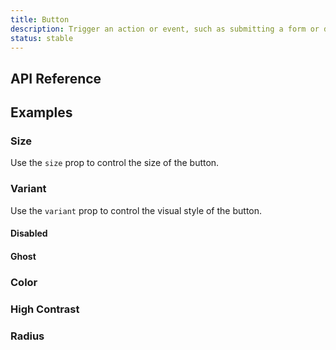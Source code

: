 ```yaml
---
title: Button
description: Trigger an action or event, such as submitting a form or displaying a dialog.
status: stable
---
```


<Example name="button/Overview.vue" />

## API Reference

<PropsTable name="Button" />

## Examples

### Size

Use the `size` prop to control the size of the button.

<Example name="button/Size.vue" />

### Variant

Use the `variant` prop to control the visual style of the button.

<Example name="button/Variant.vue" />

#### Disabled

<Example name="button/Disabled.vue" />

#### Ghost

<Example name="button/Ghost.vue" />

### Color

<Example name="button/Color.vue" />

### High Contrast

<Example name="button/HighContrast.vue" />

### Radius

<Example name="button/Radius.vue" />
